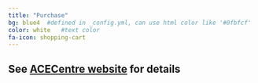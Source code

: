 ```yaml
---
title: "Purchase"
bg: blue4  #defined in _config.yml, can use html color like '#0fbfcf'
color: white   #text color
fa-icon: shopping-cart
---
```


## See [ACECentre website](http://acecentre.org.uk/you-matter1) for details

